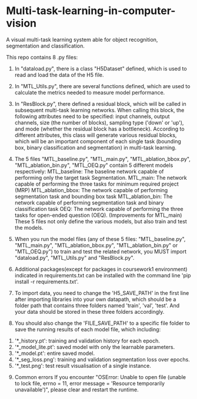 # Multi-task-learning-in-computer-vision

A visual multi-task learning system able for object recognition, segmentation and classification.

This repo contains 8 .py files:

1. In "dataload.py", there is a class "H5Dataset" defined, which is used to read and load the data of the H5 file.

2. In "MTL_Utils.py", there are several functions defined, which are used to calculate the metrics needed to measure model performance. 

3. In "ResBlock.py", there defined a residual block, which will be called in subsequent multi-task learning networks. When calling this block, the following attributes need to be specified: input channels, output channels, size (the number of blocks), sampling type ('down' or 'up'), and mode (whether the residual block has a bottleneck). According to different attributes, this class will generate various residual blocks, which will be an important component of each single task (bounding box, binary classification and segmentation) in multi-task learning.
    
4. The 5 files "MTL_baseline.py", "MTL_main.py", "MTL_ablation_bbox.py", "MTL_ablation_bin.py", "MTL_OEQ.py" contain 5 different models respectively:
    MTL_baseline: The baseline network capable of performing only the target task Segmentation.
    MTL_main: The network capable of performing the three tasks for minimum required project (MRP)
    MTL_ablation_bbox: The network capable of performing segmentation task and bounding box task
    MTL_ablation_bin: The network capable of performing segmentation task and binary classification task
    OEQ: The network capable of performing the three tasks for open-ended question (OEQ). (Improvements for MTL_main)
    These 5 files not only define the various models, but also train and test the models.

5. When you run the model files (any of these 5 files: "MTL_baseline.py", "MTL_main.py", "MTL_ablation_bbox.py", "MTL_ablation_bin.py" or "MTL_OEQ.py") to train and test the related network, you MUST import "dataload.py", "MTL_Utils.py" and "ResBlock.py".

6. Additional packages(except for packages in coursework1 environment) indicated in requirements.txt can be installed with the command line 'pip install -r requirements.txt'.

7. To import data, you need to change the 'H5_SAVE_PATH' in the first line after importing libraries into your own datapath, which should be a folder path that contains three folders named 
'train', 'val', 'test'. And your data should be stored in these three folders accordingly. 

8. You should also change the 'FILE_SAVE_PATH' to a specific file folder to save the running results of each model file, which including:
1) '*_history.pt': training and validation history for each epoch.
2) '*_model_lite.pt': saved model with only the learnable parameters.
3) '*_model.pt': entire saved model.
4) '*_seg_loss.png': training and validation segmentation loss over epochs.
5) '*_test.png': test result visualisation of a single instance.

9. Common errors
If you encounter "OSError: Unable to open file (unable to lock file, errno = 11, error message = 'Resource temporarily unavailable')", please clear and restart the runtime.
